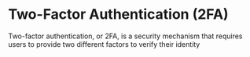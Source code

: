
# Two-Factor Authentication (2FA)

Two-factor authentication, or 2FA, is a security mechanism that requires users to provide two different factors to verify their identity
